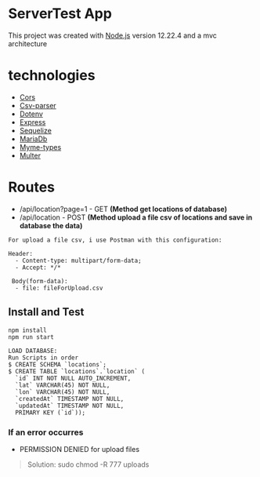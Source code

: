 # ServerTest App

This project was created with [Node.js](https://nodejs.org/es/) version 12.22.4 and a mvc architecture

# technologies
 - [Cors](https://www.npmjs.com/package/cors)
 - [Csv-parser](https://www.npmjs.com/package/csv-parser)
 - [Dotenv](https://www.npmjs.com/package/dotenv)
 - [Express](https://www.npmjs.com/package/express)
 - [Sequelize](https://sequelize.org/v4/manual/installation/getting-started)
 - [MariaDb](https://www.npmjs.com/package/mariadb)
 - [Myme-types](https://www.npmjs.com/package/mime-types)
 - [Multer](https://www.npmjs.com/package/multer) 

# Routes
 - /api/location?page=1 - GET **(Method get locations of database)**
 - /api/location - POST **(Method upload a file csv of locations and save in database the data)**

 ```
 For upload a file csv, i use Postman with this configuration:

 Header:
   - Content-type: multipart/form-data;
   - Accept: */*

  Body(form-data):
   - file: fileForUpload.csv
 ```


## Install and Test
```
npm install
npm run start

LOAD DATABASE:
Run Scripts in order
$ CREATE SCHEMA `locations`;
$ CREATE TABLE `locations`.`location` (
  `id` INT NOT NULL AUTO_INCREMENT,
  `lat` VARCHAR(45) NOT NULL,
  `lon` VARCHAR(45) NOT NULL,
  `createdAt` TIMESTAMP NOT NULL,
  `updatedAt` TIMESTAMP NOT NULL,
  PRIMARY KEY (`id`));
```

### If an error occurres

- PERMISSION DENIED for upload files
> Solution:
> sudo chmod -R 777 uploads